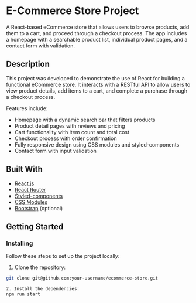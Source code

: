 # E-Commerce Store Project

A React-based eCommerce store that allows users to browse products, add them to a cart, and proceed through a checkout process. The app includes a homepage with a searchable product list, individual product pages, and a contact form with validation.

## Description

This project was developed to demonstrate the use of React for building a functional eCommerce store. It interacts with a RESTful API to allow users to view product details, add items to a cart, and complete a purchase through a checkout process.

Features include:

- Homepage with a dynamic search bar that filters products
- Product detail pages with reviews and pricing
- Cart functionality with item count and total cost
- Checkout process with order confirmation
- Fully responsive design using CSS modules and styled-components
- Contact form with input validation

## Built With

- [React.js](https://reactjs.org/)
- [React Router](https://reactrouter.com/)
- [Styled-components](https://styled-components.com/)
- [CSS Modules](https://github.com/css-modules/css-modules)
- [Bootstrap](https://getbootstrap.com/) (optional)

## Getting Started

### Installing

Follow these steps to set up the project locally:

1. Clone the repository:

```bash
git clone git@github.com:your-username/ecommerce-store.git

2. Install the dependencies:
npm run start
